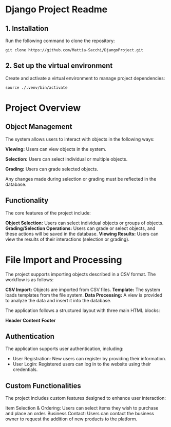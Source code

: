 # Django Project Readme

## 1. Installation

Run the following command to clone the repository:
```
git clone https://github.com/Mattia-Sacchi/DjangoProject.git
```

## 2. Set up the virtual environment
Create and activate a virtual environment to manage project dependencies:

```
source ./.venv/bin/activate
```

# Project Overview
## Object Management
The system allows users to interact with objects in the following ways:

__Viewing:__ Users can view objects in the system.

__Selection:__ Users can select individual or multiple objects.

__Grading:__ Users can grade selected objects.

Any changes made during selection or grading must be reflected in the database.

## Functionality
The core features of the project include:

__Object Selection:__ Users can select individual objects or groups of objects.
__Grading/Selection Operations:__ Users can grade or select objects, and these actions will be saved in the database.
__Viewing Results:__ Users can view the results of their interactions (selection or grading).

# File Import and Processing
The project supports importing objects described in a CSV format. The workflow is as follows:

__CSV Import:__ Objects are imported from CSV files.
__Template:__ The system loads templates from the file system.
__Data Processing:__ A view is provided to analyze the data and insert it into the database.

The application follows a structured layout with three main HTML blocks:

__Header__
__Content__
__Footer__


## Authentication
The application supports user authentication, including:

- User Registration: New users can register by providing their information.
- User Login: Registered users can log in to the website using their credentials.

## Custom Functionalities
The project includes custom features designed to enhance user interaction:

Item Selection & Ordering: Users can select items they wish to purchase and place an order.
Business Contact: Users can contact the business owner to request the addition of new products to the platform.



